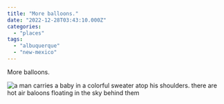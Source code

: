 ```yaml
---
title: "More balloons."
date: "2022-12-28T03:43:10.000Z"
categories: 
  - "places"
tags: 
  - "albuquerque"
  - "new-mexico"
---
```


More balloons.

![a man carries a baby in a colorful sweater atop his shoulders. there are hot air baloons floating in the sky behind them](images/5f225dee01.jpg)

